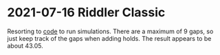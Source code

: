 2021-07-16 Riddler Classic
==========================
Resorting to [code](20210723c.go) to run simulations.
There are a maximum of 9 gaps, so just keep track of the gaps when
adding holds.  The result appears to be about 43.05.
